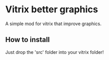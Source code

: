 # Vitrix better graphics
A simple mod for vitrix that improve graphics.

## How to install
Just drop the 'src' folder into your vitrix folder!
